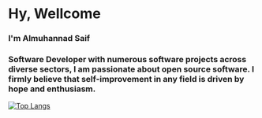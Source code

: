 # Hy, Wellcome 
### I'm Almuhannad Saif
### Software Developer with numerous software projects across diverse sectors, I am passionate about open source software. I firmly believe that self-improvement in any field is driven by hope and enthusiasm.

[![Top Langs](https://github-readme-stats.vercel.app/api/top-langs/?almuhannad1=anuraghazra)](https://github.com/anuraghazra/github-readme-stats)
